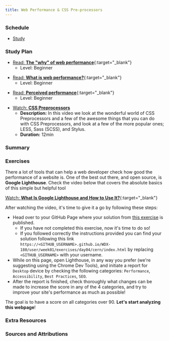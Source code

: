 ```yaml
---
title: Web Performance & CSS Pre-processors
---
```


### Schedule

  - [Study](#study-plan-4)

### Study Plan

  <!-- WDX:META:PROGRESS:task=Read 'The why of web performance' -->
  - [Read: **The "why" of web performance**](https://developer.mozilla.org/en-US/docs/Learn/Performance/why_web_performance){:target="_blank"}
    - Level: Beginner

  <!-- WDX:META:PROGRESS:task=Read 'What is web performance?' -->
  - [Read: **What is web performance?**](https://developer.mozilla.org/en-US/docs/Learn/Performance/What_is_web_performance){:target="_blank"}
    - Level: Beginner

  <!-- WDX:META:PROGRESS:task=Read 'Perceived performance' -->
  - [Read: **Perceived performance**](https://developer.mozilla.org/en-US/docs/Learn/Performance/Perceived_performance){:target="_blank"}
    - Level: Beginner

  <!-- WDX:META:PROGRESS:task=Watch 'CSS Preprocessors' -->
  - [Watch: **CSS Preprocessors**](https://www.youtube.com/watch?v=PJkWbezpHpE)
    - **Description:** In this video we look at the wonderful world of CSS Preprocessors and a few of the awesome things that you can do with CSS Preprocessors, and look at a few of the more popular ones; LESS, Sass (SCSS), and Stylus.
    - **Duration:** 12min

### Summary

### Exercises

  <!-- WDX:META:PROGRESS:task=Complete the exercise with Google Lighthouse -->
  There a lot of tools that can help a web developer check how good the performance of a website is. One of the best out there, and open source, is **Google Lighthouse**. Check the video below that covers the absolute basics of this simple but helpful tool

  [Watch: **What Is Google Lighthouse and How to Use It?**](https://www.youtube.com/watch?v=VyaHwvPWuZU){:target="_blank"}

  After watching the video, it's time to give it a go by following these steps:

  <!-- TODO: Replace week01 + exercises-3 with dynamic links. There should be no references to particular Weeks or Days inside the Modules content -->
  - Head over to your GitHub Page where your solution from [this exercise](/curriculum/week01/index.md#exercises-3) is published.
    - If you have not completed this exercise, now it's time to do so!
    <!-- TODO: Same as above. Replace references to weeks and days. -->
    - If you followed correctly the instructions provided you can find your solution following this link `https://<GITHUB_USERNAME>.github.io/WDX-180/user/week01/exercises/day04/cern/index.html` by replacing `<GITHUB_USERNAME>` with your username.
  - While on this page, open Lighthouse, in any way you prefer (we're suggesting using the Chrome Dev Tools), and initiate a report for `Desktop` device by checking the following categories: `Performance`, `Accessibility`, `Best Practices`, `SEO`.
  - After the report is finished, check thoroughly what changes can be made to increase the score in any of the 4 categories, and try to improve your site's performance as much as possible!

  The goal is to have a score on all categories over 90. **Let's start analyzing this webpage**!

### Extra Resources

### Sources and Attributions